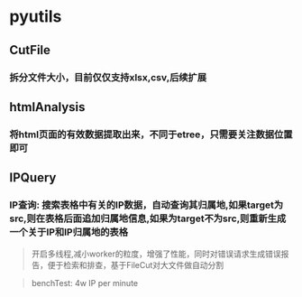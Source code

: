 # pyutils


## CutFile

### 拆分文件大小，目前仅仅支持xlsx,csv,后续扩展


## htmlAnalysis

### 将html页面的有效数据提取出来，不同于etree，只需要关注数据位置即可


## IPQuery

### IP查询: 搜索表格中有关的IP数据，自动查询其归属地,如果target为src,则在表格后面追加归属地信息,如果为target不为src,则重新生成一个关于IP和IP归属地的表格

> 开启多线程,减小worker的粒度，增强了性能，同时对错误请求生成错误报告，便于检索和排查，基于FileCut对大文件做自动分割



> benchTest: 4w IP per minute